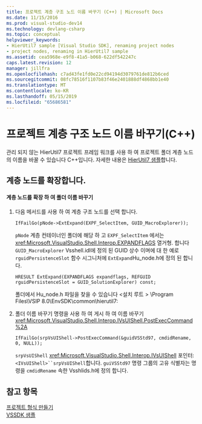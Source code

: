 ```yaml
---
title: 프로젝트 계층 구조 노드 이름 바꾸기 (C++) | Microsoft Docs
ms.date: 11/15/2016
ms.prod: visual-studio-dev14
ms.technology: devlang-csharp
ms.topic: conceptual
helpviewer_keywords:
- HierUtil7 sample [Visual Studio SDK], renaming project nodes
- project nodes, renaming in HierUtil7 sample
ms.assetid: cea5968e-e9f8-41a5-b068-622df542247c
caps.latest.revision: 12
manager: jillfra
ms.openlocfilehash: c7ad43fe1fd0e22cd94194d3079761de812b6ced
ms.sourcegitcommit: 08fc78516f1107b83f46e2401888df4868bb1e40
ms.translationtype: MT
ms.contentlocale: ko-KR
ms.lasthandoff: 05/15/2019
ms.locfileid: "65686581"
---
```

# <a name="renaming-project-hierarchy-nodes-c"></a>프로젝트 계층 구조 노드 이름 바꾸기(C++)
관리 되지 않는 HierUtil7 프로젝트 프레임 워크를 사용 하 여 프로젝트 폴더 계층 노드의 이름을 바꿀 수 있습니다 C++입니다. 자세한 내용은 [HierUtil7 샘플](https://msdn.microsoft.com/29c15184-a70c-4813-86c2-fb1d47442d11)합니다.  
  
## <a name="expanding-the-hierarchy-node"></a>계층 노드를 확장합니다.  
  
#### <a name="to-expand-the-hierarchy-node-and-rename-the-folder"></a>계층 노드를 확장 하 여 폴더 이름 바꾸기  
  
1. 다음 메서드를 사용 하 여 계층 구조 노드를 선택 합니다.  
  
    ```  
    IfFailGo(pNode->ExtExpand(EXPF_SelectItem, GUID_MacroExplorer));  
    ```  
  
     `pNode` 계층 컨테이너인 폴더에 해당 하 고 `EXPF_SelectItem` 에서는 <xref:Microsoft.VisualStudio.Shell.Interop.EXPANDFLAGS> 열거형. 합니다 `GUID_MacroExplorer` Vsshell.idl에 정의 된 GUID 상수 이며에 대 한 예로 `rguidPersistenceSlot` 함수 시그니처에 `ExtExpand`Hu_node.h에 정의 된 합니다.  
  
    ```  
    HRESULT ExtExpand(EXPANDFLAGS expandflags, REFGUID rguidPersistenceSlot = GUID_SolutionExplorer) const;  
    ```  
  
     폴더에서 Hu_node.h 파일을 찾을 수 있습니다 \<설치 루트 > \Program Files\VSIP 8.0\EnvSDK\common\hierutil7:  
  
2. 폴더 이름 바꾸기 명령을 사용 하 여 게시 하 여 이름 바꾸기 <xref:Microsoft.VisualStudio.Shell.Interop.IVsUIShell.PostExecCommand%2A>  
  
    ```  
    IfFailGo(srpVsUIShell->PostExecCommand(&guidVSStd97, cmdidRename, 0, NULL));  
    ```  
  
     `srpVsUIShell` <xref:Microsoft.VisualStudio.Shell.Interop.IVsUIShell> 포인터: `<IVsUIShell>``srpVsUIShell`합니다. `guiVSStd97` 명령 그룹의 고유 식별자는 명령을 `cmdidRename` 속한 Vsshlids.h에 정의 합니다.  
  
## <a name="see-also"></a>참고 항목  
 [프로젝트 형식 만들기](../extensibility/internals/creating-project-types.md)   
 [VSSDK 샘플](../misc/vssdk-samples.md)